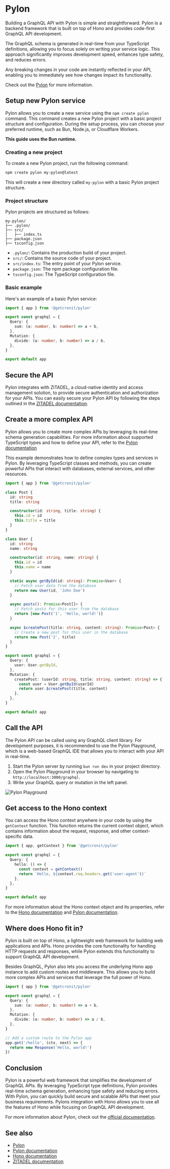 # Pylon

Building a GraphQL API with Pylon is simple and straightforward. Pylon is a backend framework that is built on top of Hono and provides code-first GraphQL API development.

The GraphQL schema is generated in real-time from your TypeScript definitions, allowing you to focus solely on writing your service logic. This approach significantly improves development speed, enhances type safety, and reduces errors.

Any breaking changes in your code are instantly reflected in your API, enabling you to immediately see how changes impact its functionality.

Check out the [Pylon](https://pylon.cronit.io) for more information.

## Setup new Pylon service

Pylon allows you to create a new service using the `npm create pylon` command. This command creates a new Pylon project with a basic project structure and configuration.
During the setup process, you can choose your preferred runtime, such as Bun, Node.js, or Cloudflare Workers.

**This guide uses the Bun runtime.**

### Creating a new project

To create a new Pylon project, run the following command:

```bash
npm create pylon my-pylon@latest
```

This will create a new directory called `my-pylon` with a basic Pylon project structure.

### Project structure

Pylon projects are structured as follows:

```
my-pylon/
├── .pylon/
├── src/
│   ├── index.ts
├── package.json
├── tsconfig.json
```

- `.pylon/`: Contains the production build of your project.
- `src/`: Contains the source code of your project.
- `src/index.ts`: The entry point of your Pylon service.
- `package.json`: The npm package configuration file.
- `tsconfig.json`: The TypeScript configuration file.

### Basic example

Here's an example of a basic Pylon service:

```ts
import { app } from '@getcronit/pylon'

export const graphql = {
  Query: {
    sum: (a: number, b: number) => a + b,
  },
  Mutation: {
    divide: (a: number, b: number) => a / b,
  },
}

export default app
```

## Secure the API

Pylon integrates with ZITADEL, a cloud-native identity and access management solution, to provide secure authentication and authorization for your APIs. You can easily secure your Pylon API by following the steps outlined in the [ZITADEL documentation](https://zitadel.com/docs/examples/secure-api/pylon).

## Create a more complex API

Pylon allows you to create more complex APIs by leveraging its real-time schema generation capabilities. For more information about supported TypeScript types and how to define your API, refer to the [Pylon documentation](https://pylon.cronit.io/docs/core-concepts/type-safety-and-type-integration)

This example demonstrates how to define complex types and services in Pylon. By leveraging TypeScript classes and methods, you can create powerful APIs that interact with databases, external services, and other resources.

```ts
import { app } from '@getcronit/pylon'

class Post {
  id: string
  title: string

  constructor(id: string, title: string) {
    this.id = id
    this.title = title
  }
}

class User {
  id: string
  name: string

  constructor(id: string, name: string) {
    this.id = id
    this.name = name
  }

  static async getById(id: string): Promise<User> {
    // Fetch user data from the database
    return new User(id, 'John Doe')
  }

  async posts(): Promise<Post[]> {
    // Fetch posts for this user from the database
    return [new Post('1', 'Hello, world!')]
  }

  async $createPost(title: string, content: string): Promise<Post> {
    // Create a new post for this user in the database
    return new Post('2', title)
  }
}

export const graphql = {
  Query: {
    user: User.getById,
  },
  Mutation: {
    createPost: (userId: string, title: string, content: string) => {
      const user = User.getById(userId)
      return user.$createPost(title, content)
    },
  },
}

export default app
```

## Call the API

The Pylon API can be called using any GraphQL client library. For development purposes, it is
recommended to use the Pylon Playground, which is a web-based GraphQL IDE that allows you to interact with your API in real-time.

1. Start the Pylon server by running `bun run dev` in your project directory.
2. Open the Pylon Playground in your browser by navigating to `http://localhost:3000/graphql`.
3. Write your GraphQL query or mutation in the left panel.

![Pylon Playground](/images/pylon-example.png)

## Get access to the Hono context

You can access the Hono context anywhere in your code by using the `getContext` function. This function returns the current context object, which contains information about the request, response, and other context-specific data.

```ts
import { app, getContext } from '@getcronit/pylon'

export const graphql = {
  Query: {
    hello: () => {
      const context = getContext()
      return `Hello, ${context.req.headers.get('user-agent')}`
    },
  },
}

export default app
```

For more information about the Hono context object and its properties, refer to the [Hono documentation](https://hono.dev/docs/api/context) and [Pylon documentation](https://pylon.cronit.io/docs/core-concepts/context-management).

## Where does Hono fit in?

Pylon is built on top of Hono, a lightweight web framework for building web applications and APIs. Hono provides the core functionality for handling HTTP requests and responses, while Pylon extends this functionality to support GraphQL API development.

Besides GraphQL, Pylon also lets you access the underlying Hono app instance to add custom routes and middleware. This allows you to build more complex APIs and services that leverage the full power of Hono.

```ts
import { app } from '@getcronit/pylon'

export const graphql = {
  Query: {
    sum: (a: number, b: number) => a + b,
  },
  Mutation: {
    divide: (a: number, b: number) => a / b,
  },
}

// Add a custom route to the Pylon app
app.get('/hello', (ctx, next) => {
  return new Response('Hello, world!')
})
```

## Conclusion

Pylon is a powerful web framework that simplifies the development of GraphQL APIs. By leveraging TypeScript type definitions, Pylon provides real-time schema generation, enhancing type safety and reducing errors. With Pylon, you can quickly build secure and scalable APIs that meet your business requirements. Pylons integration with Hono allows you to use all the features of Hono while focusing on GraphQL API development.

For more information about Pylon, check out the [official documentation](https://pylon.cronit.io).

## See also

- [Pylon](https://github.com/getcronit/pylon)
- [Pylon documentation](https://pylon.cronit.io)
- [Hono documentation](https://hono.dev/docs)
- [ZITADEL documentation](https://zitadel.com/docs/examples/secure-api/pylon)
